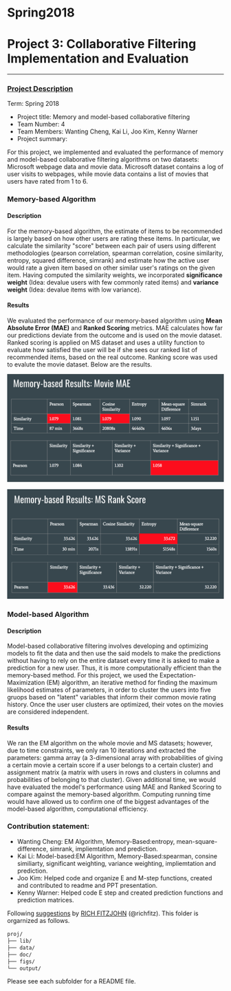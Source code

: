 # Spring2018


# Project 3: Collaborative Filtering Implementation and Evaluation

----


### [Project Description](doc/)

Term: Spring 2018

+ Project title: Memory and model-based collaborative filtering
+ Team Number: 4
+ Team Members: Wanting Cheng, Kai Li, Joo Kim, Kenny Warner 
+ Project summary: 

For this project, we implemented and evaluated the performance of memory and model-based collaborative filtering algorithms on two datasets: Microsoft webpage data and movie data. Microsoft dataset contains a log of user visits to webpages, while movie data contains a list of movies that users have rated from 1 to 6.

### Memory-based Algorithm

#### Description

For the memory-based algorithm, the estimate of items to be recommended is largely based on how other users are rating these items. In particular, we calculate the similarity "score" between each pair of users using different methodologies (pearson correlation, spearman correlation, cosine similarity, entropy, squared difference, simrank) and estimate how the active user would rate a given item based on other similar user's ratings on the given item. Having computed the similarity weights, we incorporated **significance weight** (Idea: devalue users with few commonly rated items) and **variance weight** (Idea: devalue items with low variance).

#### Results 

We evaluated the performance of our memory-based algorithm using **Mean Absolute Error (MAE)** and **Ranked Scoring** metrics. MAE calculates how far our predictions deviate from the outcome and is used on the movie dataset. Ranked scoring is applied on MS dataset and uses a utility function to evaluate how satisfied the user will be if she sees our ranked list of recommended items, based on the real outcome. Ranking score was used to evalute the movie dataset. Below are the results. 

![](figs/Movie.png)

![](figs/MS.png)

### Model-based Algorithm

#### Description

Model-based collaborative filtering involves developing and optimizing models to fit the data and then use the said models to make the predictions without having to rely on the entire dataset every time it is asked to make a prediction for a new user. Thus, it is more computationally efficient than the memory-based method. For this project, we used the Expectation-Maximization (EM) algorithm, an iterative method for finding the maximum likelihood estimates of parameters, in order to cluster the users into five gruops based on "latent" variables that inform their common movie rating history. Once the user user clusters are optimized, their votes on the movies are considered independent. 

#### Results 

We ran the EM algorithm on the whole movie and MS datasets; however, due to time constraints, we only ran 10 iterations and extracted the parameters: gamma array (a 3-dimensional array with probabilities of giving a certain movie a certain score if a user belongs to a certain cluster) and assignment matrix (a matrix with users in rows and clusters in columns and probabilities of belonging to that cluster). Given additional time, we would have evaluated the model's performance using MAE and Ranked Scoring to compare against the memory-based algorithm. Computing running time would have allowed us to confirm one of the biggest advantages of the model-based algorithm, computational efficiency. 

### Contribution statement: 

+ Wanting Cheng: EM Algorithm, Memory-Based:entropy, mean-square-difference, simrank, impliemtation and prediction. 
+ Kai Li: Model-based:EM Algorithm, Memory-Based:spearman, consine similiarty, significant weighting, variance weighting, impliemtation and prediction.
+ Joo Kim: Helped code and organize E and M-step functions, created and contributed to readme and PPT presentation. 
+ Kenny Warner: Helped code E step and created prediction functions and prediction matrices. 

Following [suggestions](http://nicercode.github.io/blog/2013-04-05-projects/) by [RICH FITZJOHN](http://nicercode.github.io/about/#Team) (@richfitz). This folder is orgarnized as follows.

```
proj/
├── lib/
├── data/
├── doc/
├── figs/
└── output/
```

Please see each subfolder for a README file.
